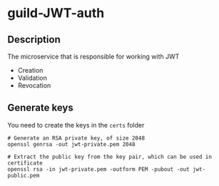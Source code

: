 # guild-JWT-auth

## Description

The microservice that is responsible for working with JWT

- Creation
- Validation
- Revocation

## Generate keys

You need to create the keys in the `certs` folder

```shell
# Generate an RSA private key, of size 2048
openssl genrsa -out jwt-private.pem 2048
```

```shell
# Extract the public key from the key pair, which can be used in certificate  
openssl rsa -in jwt-private.pem -outform PEM -pubout -out jwt-public.pem
```